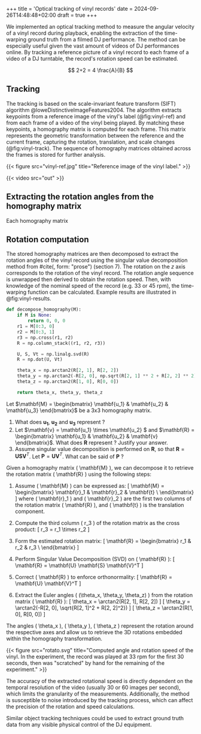 +++
title = 'Optical tracking of vinyl records'
date = 2024-09-26T14:48:48+02:00
draft = true
+++

We implemented an optical tracking method to measure the angular velocity of a vinyl record during playback, enabling the extraction of the time-warping ground truth from a filmed DJ performance. The method can be especially useful given the vast amount of videos of DJ performances online. By tracking a reference picture of a vinyl record to each frame of a video of a DJ turntable, the record's rotation speed can be estimated.

$$ 2+2 = 4 \frac{A}{B} $$

## Tracking

The tracking is based on the scale-invariant feature transform (SIFT) algorithm @loweDistinctiveImageFeatures2004. The algorithm extracts keypoints from a reference image of the vinyl's label (@fig:vinyl-ref) and from each frame of a video of the vinyl being played. By matching these keypoints, a homography matrix is computed for each frame. This matrix represents the geometric transformation between the reference and the current frame, capturing the rotation, translation, and scale changes (@fig:vinyl-track). The sequence of homography matrices obtained across the frames is stored for further analysis.

{{< figure src="vinyl-ref.jpg" title="Reference image of the vinyl label." >}}

{{< video src="out" >}}

## Extracting the rotation angles from the homography matrix

Each homography matrix

## Rotation computation

The stored homography matrices are then decomposed to extract the rotation angles of the vinyl record using the singular value decomposition method from #cite(<faugerasMOTIONSTRUCTUREMOTION1988>, form: "prose") (section 7). The rotation on the $z$ axis corresponds to the rotation of the vinyl record. The rotation angle sequence is unwrapped then derived to obtain the rotation speed. Then, with knowledge of the nominal speed of the record (e.g. 33 or 45 rpm), the time-warping function can be calculated. Example results are illustrated in @fig:vinyl-results.

```python
def decompose_homography(M):
    if M is None:
        return 0, 0, 0
    r1 = M[0:3, 0]
    r2 = M[0:3, 1]
    r3 = np.cross(r1, r2)
    R = np.column_stack((r1, r2, r3))

    U, S, Vt = np.linalg.svd(R)
    R = np.dot(U, Vt)

    theta_x = np.arctan2(R[2, 1], R[2, 2])
    theta_y = np.arctan2(-R[2, 0], np.sqrt(R[2, 1] ** 2 + R[2, 2] ** 2))
    theta_z = np.arctan2(R[1, 0], R[0, 0])

    return theta_x, theta_y, theta_z
```

Let $\mathbf{M} = \begin{bmatrix} \mathbf{u_1} & \mathbf{u_2} & \mathbf{u_3} \end{bmatrix}$ be a 3x3 homography matrix.

1. What does $\mathbf{u_1}$, $\mathbf{u_2}$ and $\mathbf{u_3}$ represent ?
2. Let $\mathbf{v} = \mathbf{u_1} \times \mathbf{u_2} $ and $\mathbf{R} = \begin{bmatrix} \mathbf{u_1} & \mathbf{u_2} & \mathbf{v} \end{bmatrix}$. What does $\mathbf{R}$ represent ? Justify your answer.
3. Assume singular value decomposition is performed on $\mathbf{R}$, so that $\mathbf{R} = \mathbf{U} \mathbf{S} \mathbf{V}^T$. Let $\mathbf{P} = \mathbf{U} \mathbf{V}^T$. What can be said of $\mathbf{P}$ ?

Given a homography matrix \( \mathbf{M} \), we can decompose it to retrieve the rotation matrix \( \mathbf{R} \) using the following steps:

1. Assume \( \mathbf{M} \) can be expressed as:
   \[
   \mathbf{M} = \begin{bmatrix}
   \mathbf{r}\_1 & \mathbf{r}\_2 & \mathbf{t} \\
   \end{bmatrix}
   \]
   where \( \mathbf{r}\_1 \) and \( \mathbf{r}\_2 \) are the first two columns of the rotation matrix \( \mathbf{R} \), and \( \mathbf{t} \) is the translation component.

2. Compute the third column \( r_3 \) of the rotation matrix as the cross product:
   \[
   r_3 = r_1 \times r_2
   \]

3. Form the estimated rotation matrix:
   \[
   \mathbf{R} = \begin{bmatrix}
   r_1 & r_2 & r_3 \\
   \end{bmatrix}
   \]

4. Perform Singular Value Decomposition (SVD) on \( \mathbf{R} \):
   \[
   \mathbf{R} = \mathbf{U} \mathbf{S} \mathbf{V}^T
   \]

5. Correct \( \mathbf{R} \) to enforce orthonormality:
   \[
   \mathbf{R} = \mathbf{U} \mathbf{V}^T
   \]

6. Extract the Euler angles \( (\theta_x, \theta_y, \theta_z) \) from the rotation matrix \( \mathbf{R} \):
   \[
   \theta_x = \arctan2(R[2, 1], R[2, 2])
   \]
   \[
   \theta_y = \arctan2(-R[2, 0], \sqrt{R[2, 1]^2 + R[2, 2]^2})
   \]
   \[
   \theta_z = \arctan2(R[1, 0], R[0, 0])
   \]

The angles \( \theta_x \), \( \theta_y \), \( \theta_z \) represent the rotation around the respective axes and allow us to retrieve the 3D rotations embedded within the homography transformation.

{{< figure src="rotato.svg" title="Computed angle and rotation speed of the vinyl. In the experiment, the record was played at 33 rpm for the first 30 seconds, then was \"scratched\" by hand for the remaining of the experiment." >}}

The accuracy of the extracted rotational speed is directly dependent on the temporal resolution of the video (usually 30 or 60 images per second), which limits the granularity of the measurements. Additionally, the method is susceptible to noise introduced by the tracking process, which can affect the precision of the rotation and speed calculations.

Similar object tracking techniques could be used to extract ground truth data from any visible physical control of the DJ equipment.
